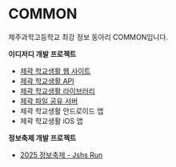 # COMMON

제주과학고등학교 최강 정보 동아리 COMMON입니다.

**이디저디 개발 프로젝트**
* [제곽 학교생활 웹 사이트](https://github.com/COMMON-Jshs/menkakusitsu-web)
* [제곽 학교생활 API](https://github.com/COMMON-Jshs/menkakusitsu-api)
* [제곽 학교생활 라이브러리](https://github.com/COMMON-Jshs/menkakusitsu-lib)
* [제곽 파일 공유 서버](https://github.com/COMMON-Jshs/menkakusitsu-files)
* 제곽 학교생활 안드로이드 앱
* 제곽 학교생활 iOS 앱

**정보축제 개발 프로젝트**
* [2025 정보축제 - Jshs Run](https://github.com/COMMON-Jshs/2025-information-festival-Arcade-Jshs-Run)
